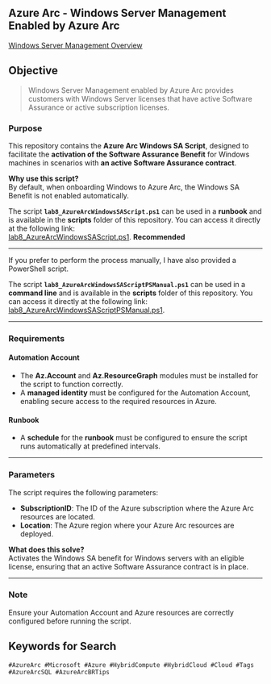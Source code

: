 ## Azure Arc - Windows Server Management Enabled by Azure Arc

[Windows Server Management Overview](https://learn.microsoft.com/en-us/azure/azure-arc/servers/windows-server-management-overview?tabs=portal#enrollment)

## Objective  
> Windows Server Management enabled by Azure Arc provides customers with Windows Server licenses that have active Software Assurance or active subscription licenses.

### Purpose

This repository contains the **Azure Arc Windows SA Script**, designed to facilitate the **activation of the Software Assurance Benefit** for Windows machines in scenarios with **an active Software Assurance contract**.

**Why use this script?**  
By default, when onboarding Windows to Azure Arc, the Windows SA Benefit is not enabled automatically.

The script **`lab8_AzureArcWindowsSAScript.ps1`** can be used in a **runbook** and is available in the **scripts** folder of this repository. You can access it directly at the following link:  
[lab8_AzureArcWindowsSAScript.ps1](https://raw.githubusercontent.com/fabiotreze/AzureArcBRTips/refs/heads/main/scripts/lab8_AzureArcWindowsSAScript.ps1).  **Recommended**

---

If you prefer to perform the process manually, I have also provided a PowerShell script.

The script **`lab8_AzureArcWindowsSAScriptPSManual.ps1`** can be used in a **command line** and is available in the **scripts** folder of this repository. You can access it directly at the following link:  
[lab8_AzureArcWindowsSAScriptPSManual.ps1](https://raw.githubusercontent.com/fabiotreze/AzureArcBRTips/refs/heads/main/scripts/lab8_AzureArcWindowsSAScriptPSManual.ps1).  

---

### Requirements

#### Automation Account
- The **Az.Account** and **Az.ResourceGraph** modules must be installed for the script to function correctly.  
- A **managed identity** must be configured for the Automation Account, enabling secure access to the required resources in Azure.  

#### Runbook
- A **schedule** for the **runbook** must be configured to ensure the script runs automatically at predefined intervals.  

---

### Parameters

The script requires the following parameters:

- **SubscriptionID**: The ID of the Azure subscription where the Azure Arc resources are located.
- **Location**: The Azure region where your Azure Arc resources are deployed.

**What does this solve?**  
Activates the Windows SA benefit for Windows servers with an eligible license, ensuring that an active Software Assurance contract is in place.

---

### Note
Ensure your Automation Account and Azure resources are correctly configured before running the script.

## Keywords for Search  

`#AzureArc #Microsoft #Azure #HybridCompute #HybridCloud #Cloud #Tags #AzureArcSQL #AzureArcBRTips`
